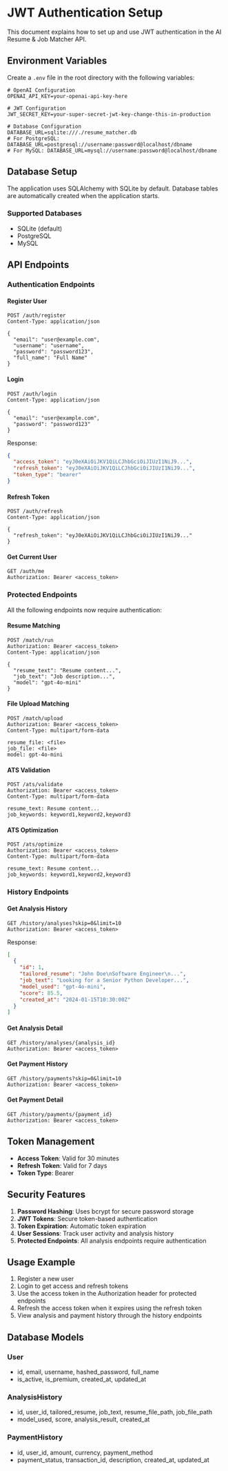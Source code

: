 # JWT Authentication Setup

This document explains how to set up and use JWT authentication in the AI Resume & Job Matcher API.

## Environment Variables

Create a `.env` file in the root directory with the following variables:

```env
# OpenAI Configuration
OPENAI_API_KEY=your-openai-api-key-here

# JWT Configuration
JWT_SECRET_KEY=your-super-secret-jwt-key-change-this-in-production

# Database Configuration
DATABASE_URL=sqlite:///./resume_matcher.db
# For PostgreSQL: DATABASE_URL=postgresql://username:password@localhost/dbname
# For MySQL: DATABASE_URL=mysql://username:password@localhost/dbname
```

## Database Setup

The application uses SQLAlchemy with SQLite by default. Database tables are automatically created when the application starts.

### Supported Databases
- SQLite (default)
- PostgreSQL
- MySQL

## API Endpoints

### Authentication Endpoints

#### Register User
```http
POST /auth/register
Content-Type: application/json

{
  "email": "user@example.com",
  "username": "username",
  "password": "password123",
  "full_name": "Full Name"
}
```

#### Login
```http
POST /auth/login
Content-Type: application/json

{
  "email": "user@example.com",
  "password": "password123"
}
```

Response:
```json
{
  "access_token": "eyJ0eXAiOiJKV1QiLCJhbGciOiJIUzI1NiJ9...",
  "refresh_token": "eyJ0eXAiOiJKV1QiLCJhbGciOiJIUzI1NiJ9...",
  "token_type": "bearer"
}
```

#### Refresh Token
```http
POST /auth/refresh
Content-Type: application/json

{
  "refresh_token": "eyJ0eXAiOiJKV1QiLCJhbGciOiJIUzI1NiJ9..."
}
```

#### Get Current User
```http
GET /auth/me
Authorization: Bearer <access_token>
```

### Protected Endpoints

All the following endpoints now require authentication:

#### Resume Matching
```http
POST /match/run
Authorization: Bearer <access_token>
Content-Type: application/json

{
  "resume_text": "Resume content...",
  "job_text": "Job description...",
  "model": "gpt-4o-mini"
}
```

#### File Upload Matching
```http
POST /match/upload
Authorization: Bearer <access_token>
Content-Type: multipart/form-data

resume_file: <file>
job_file: <file>
model: gpt-4o-mini
```

#### ATS Validation
```http
POST /ats/validate
Authorization: Bearer <access_token>
Content-Type: multipart/form-data

resume_text: Resume content...
job_keywords: keyword1,keyword2,keyword3
```

#### ATS Optimization
```http
POST /ats/optimize
Authorization: Bearer <access_token>
Content-Type: multipart/form-data

resume_text: Resume content...
job_keywords: keyword1,keyword2,keyword3
```

### History Endpoints

#### Get Analysis History
```http
GET /history/analyses?skip=0&limit=10
Authorization: Bearer <access_token>
```

Response:
```json
[
  {
    "id": 1,
    "tailored_resume": "John Doe\nSoftware Engineer\n...",
    "job_text": "Looking for a Senior Python Developer...",
    "model_used": "gpt-4o-mini",
    "score": 85.5,
    "created_at": "2024-01-15T10:30:00Z"
  }
]
```

#### Get Analysis Detail
```http
GET /history/analyses/{analysis_id}
Authorization: Bearer <access_token>
```

#### Get Payment History
```http
GET /history/payments?skip=0&limit=10
Authorization: Bearer <access_token>
```

#### Get Payment Detail
```http
GET /history/payments/{payment_id}
Authorization: Bearer <access_token>
```

## Token Management

- **Access Token**: Valid for 30 minutes
- **Refresh Token**: Valid for 7 days
- **Token Type**: Bearer

## Security Features

1. **Password Hashing**: Uses bcrypt for secure password storage
2. **JWT Tokens**: Secure token-based authentication
3. **Token Expiration**: Automatic token expiration
4. **User Sessions**: Track user activity and analysis history
5. **Protected Endpoints**: All analysis endpoints require authentication

## Usage Example

1. Register a new user
2. Login to get access and refresh tokens
3. Use the access token in the Authorization header for protected endpoints
4. Refresh the access token when it expires using the refresh token
5. View analysis and payment history through the history endpoints

## Database Models

### User
- id, email, username, hashed_password, full_name
- is_active, is_premium, created_at, updated_at

### AnalysisHistory
- id, user_id, tailored_resume, job_text, resume_file_path, job_file_path
- model_used, score, analysis_result, created_at

### PaymentHistory
- id, user_id, amount, currency, payment_method
- payment_status, transaction_id, description, created_at, updated_at
